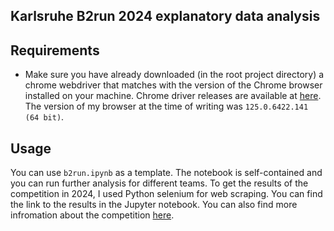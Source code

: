 ## Karlsruhe B2run 2024 explanatory data analysis

## Requirements
* Make sure you have already downloaded (in the root project directory) a chrome webdriver that matches with the version of the Chrome browser installed on your machine. Chrome driver releases are available at [here](https://googlechromelabs.github.io/chrome-for-testing/). The version of my browser at the time of writing was `125.0.6422.141 (64 bit)`.

## Usage
You can use `b2run.ipynb` as a template. The notebook is self-contained and you can run further analysis for different teams. To get the results of the competition in 2024, I used Python selenium for web scraping. You can find the link to the results in the Jupyter notebook. You can also find more infromation about the competition [here](https://www.b2run.de/run/de/de/karlsruhe/news/2024/news-ka-setup.html). 